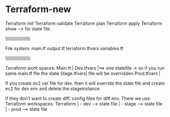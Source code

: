 # Terraform-new

Terraform init
Terraform validate
Terraform plan
Terraform apply
Terraform show --> for state file

\\\\\\\\\\\\\\\\\\\\\\\\\\\\\\\\\\\

File system:
main.tf
output.tf
terraform.tfvars
variables.tf

\\\\\\\\\\\\\\\\\\\\\\\\\\\\\\\\\\\

Terraform work spaces:
Main.tf        |
Dev.tfvars   |==> one statefile -> so if you run same main.tf file the state 
Stage.tfvars|        file will be overridden
Prod.tfvars  |

If you create ec2 var file for dev, then it will override the state file and create ec2 for dev env and delete the stageinstance

If they don’t want to create diff. config files for diff env. There we use Terraform workspaces.
Terraform
| - dev --> state file
| - stage --> state file
| - prod  --> state file


